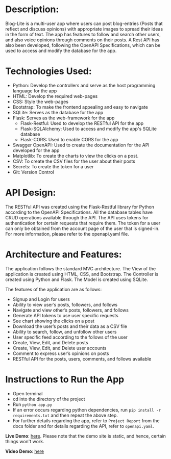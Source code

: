 # Description:
Blog-Lite is a multi-user app where users can post blog-entries (Posts that reflect and discuss opinions) with appropriate
images to spread their ideas in the form of text. The app has features to follow and search other users, and also voice
opinions through comments on their posts. A Rest API has also been developed, following the OpenAPI Specifications,
which can be used to access and modify the database for the app.

# Technologies Used:
* Python: Develop the controllers and serve as the host programming language for the app
* HTML: Develop the required web-pages
* CSS: Style the web-pages
* Bootstrap: To make the frontend appealing and easy to navigate
* SQLite: Serves as the database for the app
* Flask: Serves as the web-framework for the app
    * Flask-Restful: Used to develop the RESTful API for the app
    * Flask-SQLAlchemy: Used to access and modify the app's SQLite database
    * Flask-CORS: Used to enable CORS for the app
* Swagger OpenAPI: Used to create the documentation for the API developed for the app
* Matplotlib: To create the charts to view the clicks on a post.
* CSV: To create the CSV files for the user about their posts
* Secrets: To create the token for a user
* Git: Version Control

# API Design:
The RESTful API was created using the Flask-Restful library for Python according to the OpenAPI Specifications. All the
database tables have CRUD operations available through the API. The API uses tokens for authentication for certain
requests that require them. The token for a user can only be obtained from the account page of the user that is signed-in.
For more information, please refer to the openapi.yaml file.

# Architecture and Features:
The application follows the standard MVC architecture. The View of the application is created using HTML, CSS, and
Bootstrap. The Controller is created using Python and Flask. The Model is created using SQLite.

The features of the application are as follows:
* Signup and Login for users
* Ability to view user’s posts, followers, and follows
* Navigate and view other’s posts, followers, and follows
* Generate API tokens to use user specific requests
* See chart showing the clicks on a post
* Download the user’s posts and their data as a CSV file
* Ability to search, follow, and unfollow other users
* User specific feed according to the follows of the user
* Create, View, Edit, and Delete posts
* Create, View, Edit, and Delete user accounts
* Comment to express user’s opinions on posts
* RESTful API for the posts, users, comments, and follows available

# Instructions to Run the App
* Open terminal
* cd into the directory of the project
* Run ```python app.py```
* If an error occurs regarding python dependencies, run ```pip install -r requirements.txt``` and then repeat the above step.
* For further details regarding the app, refer to ```Project Report``` from the docs folder and for details regarding the API, refer to ```openapi.yaml```.

**Live Demo**: [here](https://sherrys997.github.io/blog-lite.github.io/). Please note that the demo site is static, and hence, certain things won't work.

**Video Demo**: [here](https://youtu.be/qKDkoAXw8gY)
